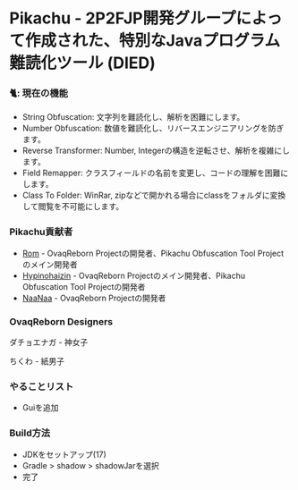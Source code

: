 # Pikachu - 2P2FJP開発グループによって作成された、特別なJavaプログラム難読化ツール (DIED)

### 🐈: **現在の機能**
- String Obfuscation: 文字列を難読化し、解析を困難にします。
- Number Obfuscation: 数値を難読化し、リバースエンジニアリングを防ぎます。
- Reverse Transformer: Number, Integerの構造を逆転させ、解析を複雑にします。
- Field Remapper: クラスフィールドの名前を変更し、コードの理解を困難にします。
- Class To Folder: WinRar, zipなどで開かれる場合にclassをフォルダに変換して閲覧を不可能にします。

### Pikachu貢献者
- [Rom](https://github.com/Romdotpng) -  OvaqReborn Projectの開発者、Pikachu Obfuscation Tool Projectのメイン開発者
- [Hypinohaizin](https://github.com/dada994a) - OvaqReborn Projectのメイン開発者、Pikachu Obfuscation Tool Projectの開発者
- [NaaNaa](https://github.com/naanaa146) - OvaqReborn Projectの開発者

### OvaqReborn Designers

ダチョエナガ - 神女子

ちくわ - 紙男子

### やることリスト
- Guiを追加

### Build方法
- JDKをセットアップ(17)
- Gradle > shadow > shadowJarを選択
- 完了
